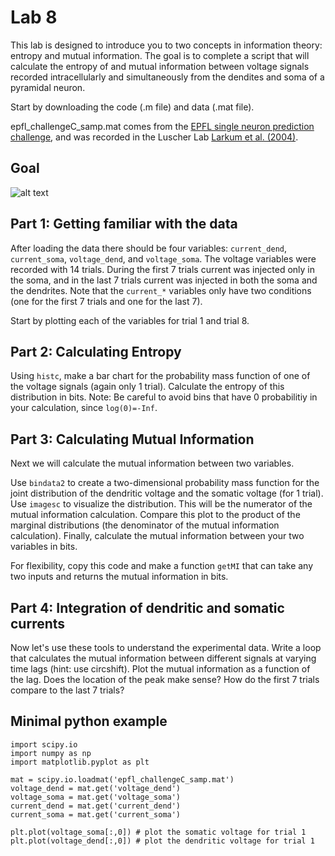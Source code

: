 # Lab 8

This lab is designed to introduce you to two concepts in information theory: entropy and mutual information. The goal is to complete a script that will calculate the entropy of and mutual information between voltage signals recorded intracellularly and simultaneously from the dendites and soma of a pyramidal neuron.

Start by downloading the code (.m file) and data (.mat file).

epfl_challengeC_samp.mat comes from the [EPFL single neuron prediction challenge](http://icwww.epfl.ch/~gerstner/QuantNeuronMod2007/challenge.html), and was recorded in the Luscher Lab [Larkum et al. (2004)](https://academic.oup.com/cercor/article/14/10/1059/275677).

## Goal

![alt text](https://github.com/stevensonlab/teaching/raw/master/sand/labs/lab8/assets/output.png)

## Part 1: Getting familiar with the data

After loading the data there should be four variables: `current_dend`, `current_soma`, `voltage_dend`, and `voltage_soma`.  The voltage variables were recorded with 14 trials. During the first 7 trials current was injected only in the soma, and in the last 7 trials current was injected in both the soma and the dendrites. Note that the `current_*` variables only have two conditions (one for the first 7 trials and one for the last 7).

Start by plotting each of the variables for trial 1 and trial 8.

## Part 2: Calculating Entropy

Using `histc`, make a bar chart for the probability mass function of one of the voltage signals (again only 1 trial). Calculate the entropy of this distribution in bits. Note: Be careful to avoid bins that have 0 probabilitiy in your calculation, since `log(0)=-Inf`.

## Part 3: Calculating Mutual Information

Next we will calculate the mutual information between two variables.

Use `bindata2` to create a two-dimensional probability mass function for the joint distribution of the dendritic voltage and the somatic voltage (for 1 trial). Use `imagesc` to visualize the distribution. This will be the numerator of the mutual information calculation. Compare this plot to the product of the marginal distributions (the denominator of the mutual information calculation). Finally, calculate the mutual information between your two variables in bits.

For flexibility, copy this code and make a function `getMI` that can take any two inputs and returns the mutual information in bits.

## Part 4: Integration of dendritic and somatic currents

Now let's use these tools to understand the experimental data. Write a loop that calculates the mutual information between different signals at varying time lags (hint: use circshift). Plot the mutual information as a function of the lag. Does the location of the peak make sense? How do the first 7 trials compare to the last 7 trials?


## Minimal python example

	import scipy.io
	import numpy as np
	import matplotlib.pyplot as plt

	mat = scipy.io.loadmat('epfl_challengeC_samp.mat')
	voltage_dend = mat.get('voltage_dend')
	voltage_soma = mat.get('voltage_soma')
	current_dend = mat.get('current_dend')
	current_soma = mat.get('current_soma')

	plt.plot(voltage_soma[:,0]) # plot the somatic voltage for trial 1
	plt.plot(voltage_dend[:,0]) # plot the dendritic voltage for trial 1
